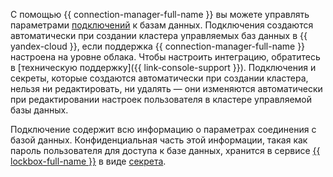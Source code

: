 С помощью {{ connection-manager-full-name }} вы можете управлять параметрами [подключений](../../metadata-hub/concepts/connection-manager.md) к базам данных. Подключения создаются автоматически при создании кластера управляемых баз данных в {{ yandex-cloud }}, если поддержка {{ connection-manager-full-name }} настроена на уровне облака. Чтобы настроить интеграцию, обратитесь в [техническую поддержку]({{ link-console-support }}).
Подключения и секреты, которые создаются автоматически при создании кластера, нельзя ни редактировать, ни удалять — они изменяются автоматически при редактировании настроек пользователя в кластере управляемой базы данных.

Подключение содержит всю информацию о параметрах соединения с базой данных. Конфиденциальная часть этой информации, такая как пароль пользователя для доступа к базе данных, хранится в сервисе [{{ lockbox-full-name }}](../../lockbox/index.yaml) в виде [секрета](../../metadata-hub/concepts/secret.md).

